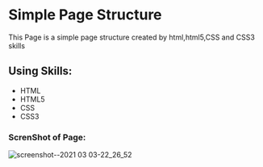 # Simple Page Structure
This Page is a simple page structure created by html,html5,CSS and CSS3 skills 
## Using Skills:
- HTML
- HTML5
- CSS
- CSS3
### ScrenShot of Page:
![screenshot--2021 03 03-22_26_52](https://user-images.githubusercontent.com/63051374/109868935-f1cf2d00-7c70-11eb-95f3-87d70f5269da.jpg)

